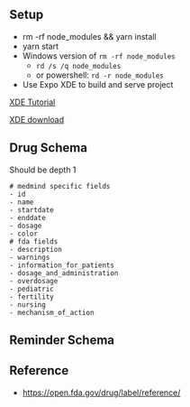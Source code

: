 ## Setup
- rm -rf node_modules && yarn install
- yarn start
- Windows version of `rm -rf node_modules`
    - `rd /s /q node_modules`
    - or powershell: `rd -r node_modules`
- Use Expo XDE to build and serve project

[XDE Tutorial](https://docs.expo.io/versions/latest/introduction/xde-tour)

[XDE download](https://github.com/expo/xde)
## Drug Schema
Should be depth 1
```
# medmind specific fields
- id
- name
- startdate
- enddate
- dosage
- color
# fda fields
- description
- warnings
- information_for_patients
- dosage_and_administration
- overdosage
- pediatric
- fertility
- nursing
- mechanism_of_action
```

## Reminder Schema

## Reference
- https://open.fda.gov/drug/label/reference/
